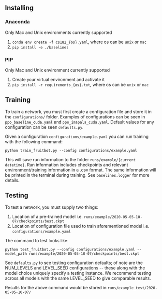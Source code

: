 ## Installing

### Anaconda
Only Mac and Unix environments currently supported

1. ```conda env create -f cs182_{os}.yaml```, where os can be ``unix`` or ``mac``
2. ```pip install -e ./baselines```

### PIP

Only Mac and Unix environment currently supported
1. Create your virtual environment and activate it
2. ```pip install -r requirements_{os}.txt```, where os can be ```unix``` or ```mac```

## Training

To train a network, you must first create a configuration file and store it in the ``configurations/``
folder. Examples of configurations can be seen in ``ppo_baseline_cuda.yaml`` and ``ppo_imapala_cuda.yaml``.
Default values for any configuration can be seen ``defaults.py``.

Given a configuration ``configurations/example.yaml`` you can run training with the following command:

``python train_fruitbot.py --config configurations/example.yaml``

This will save run information to the folder ``runs/example/{current datetime}``. Run information includes
checkpoints and relevant environment/training information in a .csv format. The same information will be printed
in the terminal during training. See ``baselines.logger`` for more details.

## Testing

To test a network, you must supply two things:
1. Location of a pre-trained model i.e. ``runs/example/2020-05-05-10-07/checkpoints/best.ckpt``
2. Location of configuration file used to train aforementioned model i.e. ``configurations/example.yaml``

The command to test looks like:

``python test_fruitbot.py --config configurations/example.yaml --model_path runs/example/2020-05-05-10-07/checkpoints/best.ckpt``

See ``defaults.py`` to see testing configuration defaults; of note are the NUM_LEVELS and LEVEL_SEED configurations -- these along with the model choice uniquely specify a testing instance. We recommend testing across all models with the same LEVEL_SEED to give comparable results.

Results for the above command would be stored in ``runs/example_test/2020-05-05-10-07/``
